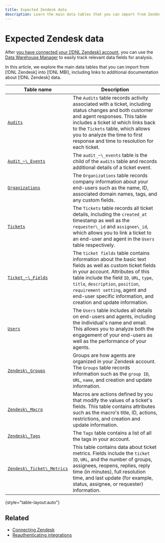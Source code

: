 ```yaml
---
title: Expected Zendesk data
description: Learn the main data tables that you can import from Zendesk into MBI, including links to additional documentation about Zendesk data.
---
```

# Expected Zendesk data

After [you have connected your [!DNL Zendesk] account](../integrations/zendesk.md), you can use the [Data Warehouse Manager](../../../data-analyst/data-warehouse-mgr/tour-dwm.md) to easily track relevant data fields for analysis.

In this article, we explore the main data tables that you can import from [!DNL Zendesk] into [!DNL MBI], including links to additional documentation about [!DNL Zendesk] data.

| Table name | Description |
|-----|-----|
| [`Audits`](https://developer.zendesk.com/rest_api/docs/core/ticket_audits) | The `Audits` table records activity associated with a ticket, including status changes and both customer and agent responses. This table includes a ticket id which links back to the `Tickets` table, which allows you to analyze the time to first response and time to resolution for each ticket. |
| [`Audit_~\_Events`](https://developer.zendesk.com/rest_api/docs/core/ticket_audits#audit-events) | The `audit_~\_events` table is the child of the `audits` table and records additional details of a ticket event. |
| [`Organizations`](https://developer.zendesk.com/rest_api/docs/core/organizations) | The `Organizations` table records company information about your end-users such as the name, ID, associated domain names, tags, and any custom fields. |
| [`Tickets`](https://developer.zendesk.com/rest_api/docs/core/tickets) | The `Tickets` table records all ticket details, including the `created_at` timestamp as well as the `requester\_id` and `assignee\_id`, which allows you to link a ticket to an end-user and agent in the `Users` table respectively. |
| [`Ticket_~\_Fields`](https://developer.zendesk.com/rest_api/docs/core/ticket_fields) | The `ticket fields` table contains information about the basic text fields as well as custom ticket fields in your account. Attributes of this table include the field `ID`, `URL`, `type`, `title`, `description`, `position`, `requirement setting`, agent and end-user specific information, and creation and update information. |
| [`Users`](https://developer.zendesk.com/rest_api/docs/core/users) | The `Users` table includes all details on end-users and agents, including the individual's name and email. This allows you to analyze both the engagement of your end-users as well as the performance of your agents. |
| [`Zendesk\_Groups`](https://developer.zendesk.com/rest_api/docs/core/groups) | Groups are how agents are organized in your Zendesk account. The `Groups` table records information such as the `group ID`, `URL`, `name`, and creation and update information. |
| [`Zendesk\_Macro`](https://developer.zendesk.com/rest_api/docs/core/macros) | Macros are actions defined by you that modify the values of a ticket's fields. This table contains attributes such as the macro's title, ID, actions, restrictions, and creation and update information. |
| [`Zendesk\_Tags`](https://developer.zendesk.com/rest_api/docs/core/tags) | The `Tags` table contains a list of all the tags in your account. |
| [`Zendesk\_Ticket\_Metrics`](https://developer.zendesk.com/rest_api/docs/core/ticket_metrics#ticket-metrics) | This table contains data about ticket metrics. Fields include the `ticket ID`, `URL`, and the number of groups, assignees, reopens, replies, reply time (in minutes), full resolution time, and last update (for example, status, assignee, or requester) information. |

{style="table-layout:auto"}

## Related

* [Connecting Zendesk](../integrations/zendesk.md)
* [Reauthenticating integrations](https://support.magento.com/hc/en-us/articles/360016733151-Reauthenticating-integrations)

